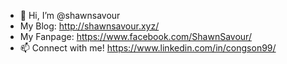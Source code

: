 - 👋 Hi, I’m @shawnsavour
- My Blog: http://shawnsavour.xyz/
- My Fanpage: https://www.facebook.com/ShawnSavour/
- 📫 Connect with me! https://www.linkedin.com/in/congson99/
